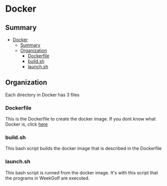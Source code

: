 # Docker
## Summary
- [Docker](#docker)
  - [Summary](#summary)
  - [Organization](#organization)
    - [Dockerfile](#dockerfile)
    - [build.sh](#buildsh)
    - [launch.sh](#launchsh)

## Organization
Each directory in Docker has 3 files

### Dockerfile
This is the Dockerfile to create the docker image.
If you dont know what Docker is, click <a href="https://www.docker.com/">here</a>

### build.sh
This bash script builds the docker image that is described in the Dockerfile

### launch.sh
This bash script is runned from the docker image.
It's with this script that the programs in WeekGolf are executed.